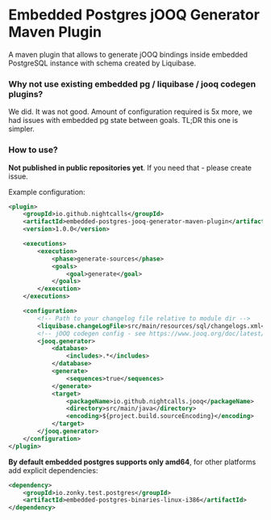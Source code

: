 # Embedded Postgres jOOQ Generator Maven Plugin

A maven plugin that allows to generate jOOQ bindings inside embedded PostgreSQL instance with schema created by
Liquibase.

### Why not use existing embedded pg / liquibase / jooq codegen plugins?
We did. It was not good. Amount of configuration required is 5x more, we had issues with embedded pg state between goals.
TL;DR this one is simpler.

### How to use?
**Not published in public repositories yet**. If you need that - please create issue.

Example configuration:
```xml
<plugin>
    <groupId>io.github.nightcalls</groupId>
    <artifactId>embedded-postgres-jooq-generator-maven-plugin</artifactId>
    <version>1.0.0</version>

    <executions>
        <execution>
            <phase>generate-sources</phase>
            <goals>
                <goal>generate</goal>
            </goals>
        </execution>
    </executions>

    <configuration>
        <!-- Path to your changelog file relative to module dir -->
        <liquibase.changeLogFile>src/main/resources/sql/changelogs.xml</liquibase.changeLogFile>
        <!-- jOOQ codegen config - see https://www.jooq.org/doc/latest/manual/code-generation/codegen-configuration/ -->
        <jooq.generator>
            <database>
                <includes>.*</includes>
            </database>
            <generate>
                <sequences>true</sequences>
            </generate>
            <target>
                <packageName>io.github.nightcalls.jooq</packageName>
                <directory>src/main/java</directory>
                <encoding>${project.build.sourceEncoding}</encoding>
            </target>
        </jooq.generator>
    </configuration>
</plugin>
```

**By default embedded postgres supports only amd64**, for other platforms add explicit dependencies:
```xml
<dependency>
    <groupId>io.zonky.test.postgres</groupId>
    <artifactId>embedded-postgres-binaries-linux-i386</artifactId>
</dependency>
```
